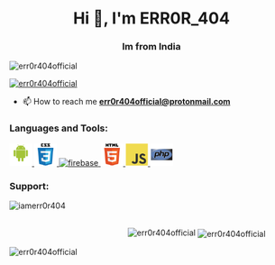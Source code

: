 <h1 align="center">Hi 👋, I'm ERR0R_404</h1>
<h3 align="center">Im from India</h3>

<p align="left"> <img src="https://komarev.com/ghpvc/?username=err0r404official&label=Profile%20views&color=0e75b6&style=flat" alt="err0r404official" /> </p>

<p align="left"> <a href="https://github.com/ryo-ma/github-profile-trophy"><img src="https://github-profile-trophy.vercel.app/?username=err0r404official" alt="err0r404official" /></a> </p>

- 📫 How to reach me **err0r404official@protonmail.com**

<p align="left">
</p>

<h3 align="left">Languages and Tools:</h3>
<p align="left"> <a href="https://developer.android.com" target="_blank" rel="noreferrer"> <img src="https://raw.githubusercontent.com/devicons/devicon/master/icons/android/android-original-wordmark.svg" alt="android" width="40" height="40"/> </a> <a href="https://www.w3schools.com/css/" target="_blank" rel="noreferrer"> <img src="https://raw.githubusercontent.com/devicons/devicon/master/icons/css3/css3-original-wordmark.svg" alt="css3" width="40" height="40"/> </a> <a href="https://firebase.google.com/" target="_blank" rel="noreferrer"> <img src="https://www.vectorlogo.zone/logos/firebase/firebase-icon.svg" alt="firebase" width="40" height="40"/> </a> <a href="https://www.w3.org/html/" target="_blank" rel="noreferrer"> <img src="https://raw.githubusercontent.com/devicons/devicon/master/icons/html5/html5-original-wordmark.svg" alt="html5" width="40" height="40"/> </a> <a href="https://developer.mozilla.org/en-US/docs/Web/JavaScript" target="_blank" rel="noreferrer"> <img src="https://raw.githubusercontent.com/devicons/devicon/master/icons/javascript/javascript-original.svg" alt="javascript" width="40" height="40"/> </a> <a href="https://www.php.net" target="_blank" rel="noreferrer"> <img src="https://raw.githubusercontent.com/devicons/devicon/master/icons/php/php-original.svg" alt="php" width="40" height="40"/> </a> </p>

<h3 align="left">Support:</h3>
<p><a href="https://www.buymeacoffee.com/iamerr0r404"> <img align="left" src="https://cdn.buymeacoffee.com/buttons/v2/default-yellow.png" height="50" width="210" alt="iamerr0r404" /></a></p><br><br>

<p><img align="left" src="https://github-readme-stats.vercel.app/api/top-langs?username=err0r404official&show_icons=true&locale=en&layout=compact" alt="err0r404official" /></p>

<p>&nbsp;<img align="center" src="https://github-readme-stats.vercel.app/api?username=err0r404official&show_icons=true&locale=en" alt="err0r404official" /></p>

<p><img align="center" src="https://github-readme-streak-stats.herokuapp.com/?user=err0r404official&" alt="err0r404official" /></p>
